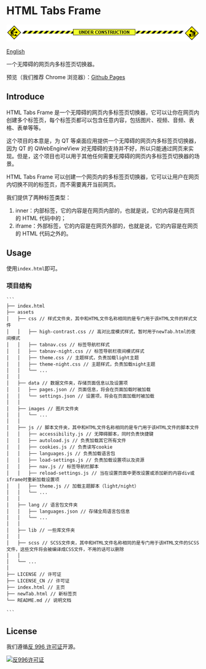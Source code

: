 # HTML Tabs Frame

![Under Construction](assets/images/under-construction.gif)

[English](./README.md)

一个无障碍的网页内多标签页切换器。

预览（我们推荐 Chrome 浏览器）：[Github Pages](https://yubac.github.io/HTML-Tabs-Frame)

## Introduce

HTML Tabs Frame 是一个无障碍的网页内多标签页切换器，它可以让你在网页内创建多个标签页，每个标签页都可以包含任意内容，包括图片、视频、音频、表格、表单等等。

这个项目的本意是，为 QT 等桌面应用提供一个无障碍的网页内多标签页切换器，因为 QT 的 QWebEngineView 对无障碍的支持并不好，所以只能通过网页来实现。但是，这个项目也可以用于其他任何需要无障碍的网页内多标签页切换器的场景。

HTML Tabs Frame 可以创建一个网页内的多标签页切换器，它可以让用户在网页内切换不同的标签页，而不需要离开当前网页。

我们提供了两种标签类型：

1. inner：内部标签，它的内容是在网页内部的，也就是说，它的内容是在网页的 HTML 代码中的；
2. iframe：外部标签，它的内容是在网页外部的，也就是说，它的内容是在网页的 HTML 代码之外的。

## Usage

使用`index.html`即可。

### 项目结构

    ```
    ├── index.html
    ├── assets
    │   ├── css // 样式文件夹，其中和HTML文件名称相同的是专门用于该HTML文件的样式文件
    │   │   ├── high-contrast.css // 高对比度模式样式，暂时用于newTab.html的夜间模式
    │   │   ├── tabnav.css // 标签导航栏样式
    │   │   ├── tabnav-night.css // 标签导航栏夜间模式样式
    │   │   ├── theme.css // 主题样式，负责加载light主题
    │   │   ├── theme-night.css // 主题样式，负责加载night主题
    │   │   └── ...
    │   │
    │   ├── data // 数据文件夹，存储页面信息以及设置项
    │   │   ├── pages.json // 页面信息，将会在页面加载时被加载
    │   │   └── settings.json // 设置项，将会在页面加载时被加载
    │   │
    │   ├── images // 图片文件夹
    │   │   └── ...
    │   │
    │   ├── js // 脚本文件夹，其中和HTML文件名称相同的是专门用于该HTML文件的脚本文件
    │   │   ├── accessibility.js // 无障碍脚本，同时负责快捷键
    │   │   ├── autoload.js // 负责加载其它所有文件
    │   │   ├── cookies.js // 负责读写cookie
    │   │   ├── languages.js // 负责加载语言包
    │   │   ├── load-settings.js // 负责加载设置项以及资源
    │   │   ├── nav.js // 标签导航栏脚本
    │   │   ├── reload-settings.js // 当在设置页面中更改设置或添加新的内容div或iframe时重新加载设置项
    │   │   ├── theme.js // 加载主题脚本（light/night）
    │   │   └── ...
    │   │
    │   ├── lang // 语言包文件夹
    │   │   ├── languages.json // 存储全局语言包信息
    │   │   └── ...
    │   │
    │   ├── lib // 一些库文件夹
    │   │
    │   ├── scss // SCSS文件夹，其中和HTML文件名称相同的是专门用于该HTML文件的SCSS文件，这些文件将会被编译成CSS文件，不用的话可以删除
    │   │
    │   └── ...
    │
    ├── LICENSE // 许可证
    ├── LICENSE_CN // 许可证
    ├── index.html // 主页
    ├── newTab.html // 新标签页
    └── README.md // 说明文档

    ```

## License

我们遵循[反 996 许可证](https://github.com/996icu/996.ICU/blob/master/LICENSE_CN)开源。

[![反996许可证](https://img.shields.io/static/v1?label=LICENSE&message=%22Anti%20996%22%20License%20Version%201.0&color=blue&style=for-the-badge)](https://github.com/996icu/996.ICU/blob/master/LICENSE_CN)
